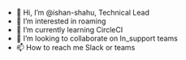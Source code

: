 - 👋 Hi, I’m @ishan-shahu, Technical Lead
- 👀 I’m interested in roaming
- 🌱 I’m currently learning CircleCI
- 💞️ I’m looking to collaborate on In_support teams
- 📫 How to reach me Slack or teams

<!---
ishan-shahu/ishan-shahu is a ✨ special ✨ repository because its `README.md` (this file) appears on your GitHub profile.
You can click the Preview link to take a look at your changes.
--->
